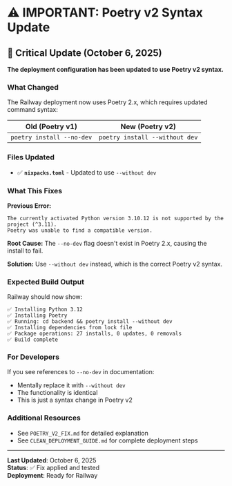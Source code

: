 # ⚠️ IMPORTANT: Poetry v2 Syntax Update

## 📢 Critical Update (October 6, 2025)

**The deployment configuration has been updated to use Poetry v2 syntax.**

### What Changed

The Railway deployment now uses Poetry 2.x, which requires updated command syntax:

| Old (Poetry v1) | New (Poetry v2) |
|-----------------|-----------------|
| `poetry install --no-dev` | `poetry install --without dev` |

### Files Updated

- ✅ **`nixpacks.toml`** - Updated to use `--without dev`

### What This Fixes

**Previous Error:**
```
The currently activated Python version 3.10.12 is not supported by the project (^3.11).
Poetry was unable to find a compatible version.
```

**Root Cause:** The `--no-dev` flag doesn't exist in Poetry 2.x, causing the install to fail.

**Solution:** Use `--without dev` instead, which is the correct Poetry v2 syntax.

### Expected Build Output

Railway should now show:
```
✅ Installing Python 3.12
✅ Installing Poetry 
✅ Running: cd backend && poetry install --without dev
✅ Installing dependencies from lock file
✅ Package operations: 27 installs, 0 updates, 0 removals
✅ Build complete
```

### For Developers

If you see references to `--no-dev` in documentation:
- Mentally replace it with `--without dev`
- The functionality is identical
- This is just a syntax change in Poetry v2

### Additional Resources

- See `POETRY_V2_FIX.md` for detailed explanation
- See `CLEAN_DEPLOYMENT_GUIDE.md` for complete deployment steps

---

**Last Updated**: October 6, 2025  
**Status**: ✅ Fix applied and tested  
**Deployment**: Ready for Railway
